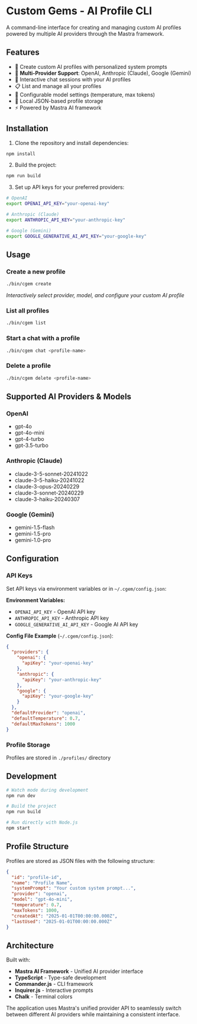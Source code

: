 # Custom Gems - AI Profile CLI

A command-line interface for creating and managing custom AI profiles powered by multiple AI providers through the Mastra framework.

## Features

- 🔮 Create custom AI profiles with personalized system prompts
- 🤖 **Multi-Provider Support**: OpenAI, Anthropic (Claude), Google (Gemini)
- 💬 Interactive chat sessions with your AI profiles
- 📋 List and manage all your profiles
- 🔧 Configurable model settings (temperature, max tokens)
- 💾 Local JSON-based profile storage
- ⚡ Powered by Mastra AI framework

## Installation

1. Clone the repository and install dependencies:
```bash
npm install
```

2. Build the project:
```bash
npm run build
```

3. Set up API keys for your preferred providers:
```bash
# OpenAI
export OPENAI_API_KEY="your-openai-key"

# Anthropic (Claude)
export ANTHROPIC_API_KEY="your-anthropic-key"

# Google (Gemini)
export GOOGLE_GENERATIVE_AI_API_KEY="your-google-key"
```

## Usage

### Create a new profile
```bash
./bin/cgem create
```
*Interactively select provider, model, and configure your custom AI profile*

### List all profiles
```bash
./bin/cgem list
```

### Start a chat with a profile
```bash
./bin/cgem chat <profile-name>
```

### Delete a profile
```bash
./bin/cgem delete <profile-name>
```

## Supported AI Providers & Models

### OpenAI
- gpt-4o
- gpt-4o-mini
- gpt-4-turbo
- gpt-3.5-turbo

### Anthropic (Claude)
- claude-3-5-sonnet-20241022
- claude-3-5-haiku-20241022
- claude-3-opus-20240229
- claude-3-sonnet-20240229
- claude-3-haiku-20240307

### Google (Gemini)
- gemini-1.5-flash
- gemini-1.5-pro
- gemini-1.0-pro

## Configuration

### API Keys
Set API keys via environment variables or in `~/.cgem/config.json`:

**Environment Variables:**
- `OPENAI_API_KEY` - OpenAI API key
- `ANTHROPIC_API_KEY` - Anthropic API key  
- `GOOGLE_GENERATIVE_AI_API_KEY` - Google AI API key

**Config File Example** (`~/.cgem/config.json`):
```json
{
  "providers": {
    "openai": {
      "apiKey": "your-openai-key"
    },
    "anthropic": {
      "apiKey": "your-anthropic-key"
    },
    "google": {
      "apiKey": "your-google-key"
    }
  },
  "defaultProvider": "openai",
  "defaultTemperature": 0.7,
  "defaultMaxTokens": 1000
}
```

### Profile Storage
Profiles are stored in `./profiles/` directory

## Development

```bash
# Watch mode during development
npm run dev

# Build the project
npm run build

# Run directly with Node.js
npm start
```

## Profile Structure

Profiles are stored as JSON files with the following structure:

```json
{
  "id": "profile-id",
  "name": "Profile Name",
  "systemPrompt": "Your custom system prompt...",
  "provider": "openai",
  "model": "gpt-4o-mini",
  "temperature": 0.7,
  "maxTokens": 1000,
  "createdAt": "2025-01-01T00:00:00.000Z",
  "lastUsed": "2025-01-01T00:00:00.000Z"
}
```

## Architecture

Built with:
- **Mastra AI Framework** - Unified AI provider interface
- **TypeScript** - Type-safe development
- **Commander.js** - CLI framework
- **Inquirer.js** - Interactive prompts
- **Chalk** - Terminal colors

The application uses Mastra's unified provider API to seamlessly switch between different AI providers while maintaining a consistent interface.